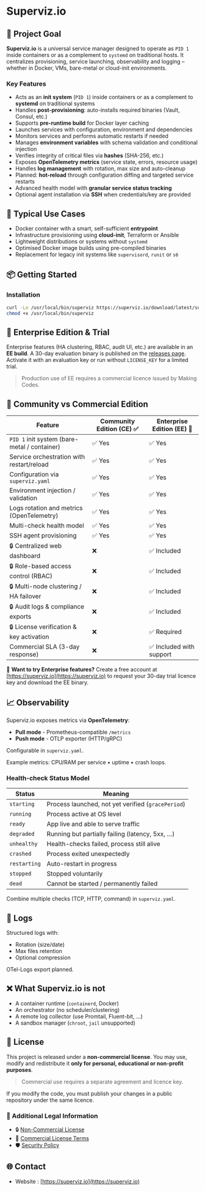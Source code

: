 # Superviz.io

## 🧠 Project Goal

**Superviz.io** is a universal service manager designed to operate as `PID 1` inside containers or as a complement to `systemd` on traditional hosts. It centralizes provisioning, service launching, observability and logging – whether in Docker, VMs, bare-metal or cloud-init environments.

### Key Features

* Acts as an **init system** (`PID 1`) inside containers or as a complement to **systemd** on traditional systems
* Handles **post-provisioning**: auto-installs required binaries (Vault, Consul, etc.)
* Supports **pre-runtime build** for Docker layer caching
* Launches services with configuration, environment and dependencies
* Monitors services and performs automatic restarts if needed
* Manages **environment variables** with schema validation and conditional injection
* Verifies integrity of critical files via **hashes** (SHA-256, etc.)
* Exposes **OpenTelemetry metrics** (service state, errors, resource usage)
* Handles **log management** with rotation, max size and auto-cleanup
* Planned: **hot-reload** through configuration diffing and targeted service restarts
* Advanced health model with **granular service status tracking**
* Optional agent installation via **SSH** when credentials/key are provided

## 🚠 Typical Use Cases

* Docker container with a smart, self-sufficient **entrypoint**
* Infrastructure provisioning using **cloud-init**, Terraform or Ansible
* Lightweight distributions or systems without `systemd`
* Optimised Docker image builds using pre-compiled binaries
* Replacement for legacy init systems like `supervisord`, `runit` or `s6`

## 📦 Getting Started

### Installation

```bash
curl -Lo /usr/local/bin/superviz https://superviz.io/download/latest/superviz-linux-amd64
chmod +x /usr/local/bin/superviz
```

## 💼 Enterprise Edition & Trial

Enterprise features (HA clustering, RBAC, audit UI, etc.) are available in an **EE build**.
A 30-day evaluation binary is published on the [releases page](https://github.com/kodflow/superviz.io/releases).
Activate it with an evaluation key or run without `LICENSE_KEY` for a limited trial.

> Production use of EE requires a commercial licence issued by Making Codes.

## 🧩 Community vs Commercial Edition

| Feature                                      | Community Edition (CE) ✅ | Enterprise Edition (EE) 💼 |
| -------------------------------------------- | ------------------------ | -------------------------- |
| `PID 1` init system (bare-metal / container) | ✅ Yes                    | ✅ Yes                      |
| Service orchestration with restart/reload    | ✅ Yes                    | ✅ Yes                      |
| Configuration via `superviz.yaml`            | ✅ Yes                    | ✅ Yes                      |
| Environment injection / validation           | ✅ Yes                    | ✅ Yes                      |
| Logs rotation and metrics (OpenTelemetry)    | ✅ Yes                    | ✅ Yes                      |
| Multi-check health model                     | ✅ Yes                    | ✅ Yes                      |
| SSH agent provisioning                       | ✅ Yes                    | ✅ Yes                      |
| 🔒 Centralized web dashboard                 | ❌                        | ✅ Included                 |
| 🔒 Role-based access control (RBAC)          | ❌                        | ✅ Included                 |
| 🔒 Multi-node clustering / HA failover       | ❌                        | ✅ Included                 |
| 🔒 Audit logs & compliance exports           | ❌                        | ✅ Included                 |
| 🔒 License verification & key activation     | ❌                        | ✅ Required                 |
| Commercial SLA (3-day response)              | ❌                        | ✅ Included with support    |

📝 **Want to try Enterprise features?** Create a free account at [https://superviz.io](https://superviz.io) to request your 30-day trial licence key and download the EE binary.

## 📈 Observability

Superviz.io exposes metrics via **OpenTelemetry**:

* **Pull mode** - Prometheus-compatible `/metrics`
* **Push mode** - OTLP exporter (HTTP/gRPC)

Configurable in `superviz.yaml`.

Example metrics: CPU/RAM per service • uptime • crash loops.

### Health-check Status Model

| Status       | Meaning                                            |
| ------------ | -------------------------------------------------- |
| `starting`   | Process launched, not yet verified (`gracePeriod`) |
| `running`    | Process active at OS level                         |
| `ready`      | App live and able to serve traffic                 |
| `degraded`   | Running but partially failing (latency, 5xx, …)    |
| `unhealthy`  | Health-checks failed, process still alive          |
| `crashed`    | Process exited unexpectedly                        |
| `restarting` | Auto-restart in progress                           |
| `stopped`    | Stopped voluntarily                                |
| `dead`       | Cannot be started / permanently failed             |

Combine multiple checks (TCP, HTTP, command) in `superviz.yaml`.

## 📝 Logs

Structured logs with:

* Rotation (size/date)
* Max files retention
* Optional compression

OTel-Logs export planned.

## ❌ What Superviz.io **is not**

* A container runtime (`containerd`, Docker)
* An orchestrator (no scheduler/clustering)
* A remote log collector (use Promtail, Fluent-bit, …)
* A sandbox manager (`chroot`, `jail` unsupported)

## 📜 License

This project is released under a **non-commercial license**. You may use, modify and redistribute it **only for personal, educational or non-profit purposes**.

> Commercial use requires a separate agreement and licence key.

If you modify the code, you must publish your changes in a public repository under the same licence.

### 🧾 Additional Legal Information

* 🔒 [Non-Commercial License](./LICENSE.md)
* 💼 [Commercial License Terms](./COMMERCIAL-LICENSE.md)
* 🛡️ [Security Policy](./SECURITY.md)

## 🌐 Contact

* Website : [https://superviz.io](https://superviz.io)
